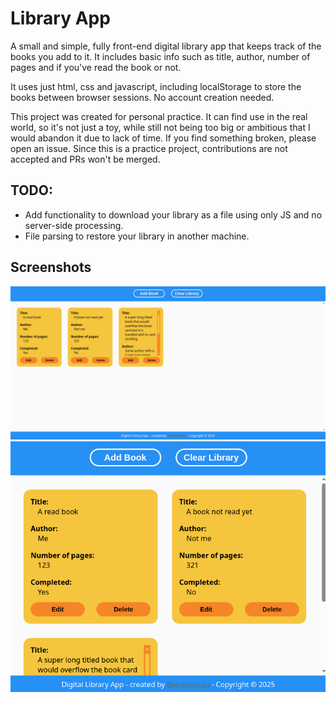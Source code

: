 # Library App
A small and simple, fully front-end digital library app that keeps track
of the books you add to it. It includes basic info such as title, author, number
of pages and if you've read the book or not.

It uses just html, css and javascript, including localStorage to store the books
between browser sessions. No account creation needed.

This project was created for personal practice. It can find use in the real world,
so it's not just a toy, while still not being too big or ambitious that I would
abandon it due to lack of time.
If you find something broken, please open an issue. Since this is a practice
project, contributions are not accepted and PRs won't be merged.

## TODO:
- Add functionality to download your library as a file using only JS
and no server-side processing.
- File parsing to restore your library in another machine.

## Screenshots
![the library app on a large window](library-app-1.png)
![the library app on a small window](library-app-2.png)